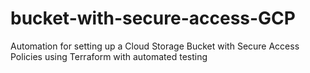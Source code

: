 # bucket-with-secure-access-GCP
Automation for setting up a Cloud Storage Bucket with Secure Access Policies using Terraform with automated testing
